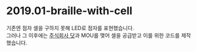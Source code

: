 # 2019.01-braille-with-cell

기존엔 점자 셀을 구하지 못해 LED로 점자를 표현했습니다.  
그러나 그 이후에는 [주식회사 닷](https://www.dotincorp.com/)과 MOU를 맺어 셀을 공급받고 이를 위한 코드를 제작했습니다.